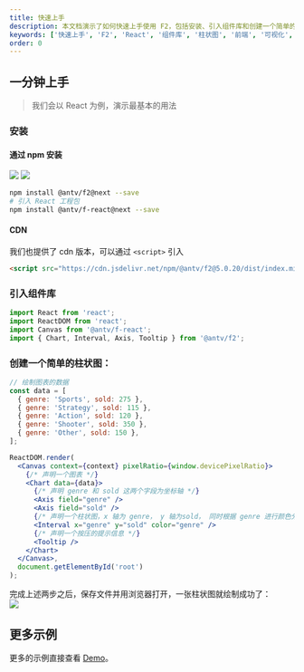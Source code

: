 ```yaml
---
title: 快速上手
description: 本文档演示了如何快速上手使用 F2，包括安装、引入组件库和创建一个简单的柱状图。
keywords: ['快速上手', 'F2', 'React', '组件库', '柱状图', '前端', '可视化', '图表']
order: 0
---
```


## 一分钟上手

> 我们会以 React 为例，演示最基本的用法

### 安装

#### 通过 npm 安装

[![](https://img.shields.io/npm/v/@antv/f2.svg)](https://npmjs.com/package/@antv/f2) [![](https://img.shields.io/npm/dm/@antv/f2.svg)](https://npmjs.com/package/@antv/f2)

```bash
npm install @antv/f2@next --save
# 引入 React 工程包
npm install @antv/f-react@next --save
```

#### CDN

我们也提供了 cdn 版本，可以通过 `<script>` 引入

```html
<script src="https://cdn.jsdelivr.net/npm/@antv/f2@5.0.20/dist/index.min.js"></script>
```

### 引入组件库

```jsx
import React from 'react';
import ReactDOM from 'react';
import Canvas from '@antv/f-react';
import { Chart, Interval, Axis, Tooltip } from '@antv/f2';
```

### 创建一个简单的柱状图：

```jsx
// 绘制图表的数据
const data = [
  { genre: 'Sports', sold: 275 },
  { genre: 'Strategy', sold: 115 },
  { genre: 'Action', sold: 120 },
  { genre: 'Shooter', sold: 350 },
  { genre: 'Other', sold: 150 },
];

ReactDOM.render(
  <Canvas context={context} pixelRatio={window.devicePixelRatio}>
    {/* 声明一个图表 */}
    <Chart data={data}>
      {/* 声明 genre 和 sold 这两个字段为坐标轴 */}
      <Axis field="genre" />
      <Axis field="sold" />
      {/* 声明一个柱状图，x 轴为 genre， y 轴为sold， 同时根据 genre 进行颜色分类 */}
      <Interval x="genre" y="sold" color="genre" />
      {/* 声明一个按压的提示信息 */}
      <Tooltip />
    </Chart>
  </Canvas>,
  document.getElementById('root')
);
```

完成上述两步之后，保存文件并用浏览器打开，一张柱状图就绘制成功了：<br />![](https://gw.alipayobjects.com/zos/finxbff/compress-tinypng/54ad3af8-c30d-43ca-b0e8-e21c4ea3d438.png)

## 更多示例

更多的示例直接查看 [Demo](/examples)。
